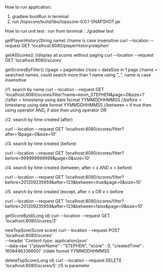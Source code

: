 How to run application:
1. gradlew bootRun in terminal
2. run /topscore/build/libs/topscore-0.0.1-SNAPSHOT.jar

How to run unit test :
run from terminal : ./gradlew test

getPlayerHistory(String name)
//name is case insensitive
curl --location --request GET 'localhost:8080/playerHistory/stephen'

getAllScores()
//display all scores without paging
curl --location --request GET 'localhost:8080/scores'

getScoresByFilter()
//page = pageIndex
//size = dataSize in 1 page
//name = searched names, could search more than 1 name using "_", name is case insensitive

//1. search by name
curl --location --request GET 'localhost:8080/scores/filter?name=kevin_STEPHEN&page=0&size=1'
//after = timestamp using date format YYMMDDHHMMSS
//before = timestamp using date format YYMMDDHHMMSS
//between = if true then using operator AND, if alse then using operator OR

//2. search by time created (after)

curl --location --request GET 'localhost:8080/scores/filter?after=1&page=0&size=10'

//3. search by time created (before)

curl --location --request GET 'localhost:8080/scores/filter?before=999999999999&page=0&size=10'

//4. search by time created (between, after < x AND  x < before)

curl --location --request GET 'localhost:8080/scores/filter?before=201209235959&after=123&between=true&page=0&size=10'

//5. search by time created (except, after < x OR x < before

curl --location --request GET 'localhost:8080/scores/filter?before=201209235959&after=123&between=false&page=0&size=10'


getScoreById(Long id)
curl --location --request GET 'localhost:8080/scores/3'


newTopSore(Score score)
curl --location --request POST 'localhost:8080/scores' \
--header 'Content-type: application/json' \
--data-raw '{"playerName" : "STEPHEN", "score" : 0, "createdTime" : 1608446336800}'
//date format YYMMDDHHMMSS

deleteTopScore(Long id)
curl --location --request DELETE 'localhost:8080/scores/5'
//5 is parameter
